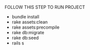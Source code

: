 FOLLOW THIS STEP TO RUN PROJECT
* bundle install
* rake assets:clean 
* rake assets:precompile
* rake db:migrate
* rake db:seed
* rails s